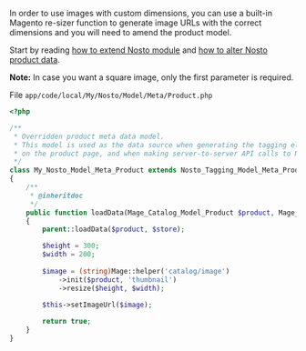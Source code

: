 In order to use images with custom dimensions, you can use a built-in Magento re-sizer function to generate image URLs with the correct dimensions and you will need to amend the product model.

Start by reading [how to extend Nosto module](Extending-Nosto's-Module) and [how to alter Nosto product data](Overriding-Product-Data).

**Note:** In case you want a square image, only the first parameter is required.

File `app/code/local/My/Nosto/Model/Meta/Product.php`

```php
<?php

/**
 * Overridden product meta data model.
 * This model is used as the data source when generating the tagging elements
 * on the product page, and when making server-to-server API calls to Nosto.
 */
class My_Nosto_Model_Meta_Product extends Nosto_Tagging_Model_Meta_Product
{
    /**
     * @inheritdoc
     */
    public function loadData(Mage_Catalog_Model_Product $product, Mage_Core_Model_Store $store = null)
    {
        parent::loadData($product, $store);

        $height = 300; 
        $width = 200;
        
        $image = (string)Mage::helper('catalog/image')
            ->init($product, 'thumbnail')
            ->resize($height, $width);
        
        $this->setImageUrl($image);

        return true;
    }
}
```
